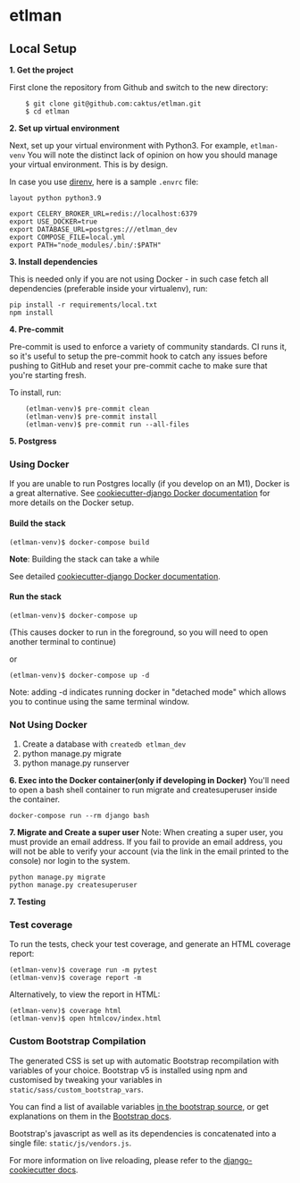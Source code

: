 # etlman

## Local Setup

**1. Get the project**

First clone the repository from Github and switch to the new directory:

```
    $ git clone git@github.com:caktus/etlman.git
    $ cd etlman
```

**2. Set up virtual environment**

Next, set up your virtual environment with Python3. For example, `etlman-venv`
You will note the distinct lack of opinion on how you should manage your
virtual environment. This is by design.

In case you use [direnv](https://direnv.net/), here is a sample `.envrc` file:

```
layout python python3.9

export CELERY_BROKER_URL=redis://localhost:6379
export USE_DOCKER=true
export DATABASE_URL=postgres:///etlman_dev
export COMPOSE_FILE=local.yml
export PATH="node_modules/.bin/:$PATH"
```

**3. Install dependencies**

This is needed only if you are not using Docker - in such case fetch all dependencies (preferable inside your virtualenv), run:

```
pip install -r requirements/local.txt
npm install
```

**4. Pre-commit**

Pre-commit is used to enforce a variety of community standards. CI runs it,
so it's useful to setup the pre-commit hook to catch any issues before pushing
to GitHub and reset your pre-commit cache to make sure that you're starting fresh.

To install, run:

```linux
    (etlman-venv)$ pre-commit clean
    (etlman-venv)$ pre-commit install
    (etlman-venv)$ pre-commit run --all-files
```

**5. Postgress**

### Using Docker

If you are unable to run Postgres locally (if you develop on an M1), Docker is a great alternative. See [cookiecutter-django Docker documentation](http://cookiecutter-django.readthedocs.io/en/latest/deployment-with-docker.html) for more details on the Docker setup.

#### Build the stack

```
(etlman-venv)$ docker-compose build
```

**Note**: Building the stack can take a while

See detailed [cookiecutter-django Docker documentation](http://cookiecutter-django.readthedocs.io/en/latest/deployment-with-docker.html).

#### Run the stack

```
(etlman-venv)$ docker-compose up
```

(This causes docker to run in the foreground, so you will need to open another terminal to continue)

or

```
(etlman-venv)$ docker-compose up -d
```

Note: adding -d indicates running docker in "detached mode" which allows you to continue using the same terminal window.

### Not Using Docker

1.  Create a database with `createdb etlman_dev`
2.  python manage.py migrate
3.  python manage.py runserver

**6. Exec into the Docker container(only if developing in Docker)**
You'll need to open a bash shell container to run migrate and createsuperuser inside the container.

```
docker-compose run --rm django bash
```

**7. Migrate and Create a super user**
Note: When creating a super user, you must provide an email address. If you fail to provide an email address, you will not be able to verify your account (via the link in the email printed to the console) nor login to the system.

```
python manage.py migrate
python manage.py createsuperuser
```

**7. Testing**

### Test coverage

To run the tests, check your test coverage, and generate an HTML coverage report:

```
(etlman-venv)$ coverage run -m pytest
(etlman-venv)$ coverage report -m
```

Alternatively, to view the report in HTML:

```
(etlman-venv)$ coverage html
(etlman-venv)$ open htmlcov/index.html
```

### Custom Bootstrap Compilation

The generated CSS is set up with automatic Bootstrap recompilation with variables of your choice.
Bootstrap v5 is installed using npm and customised by tweaking your variables in `static/sass/custom_bootstrap_vars`.

You can find a list of available variables [in the bootstrap source](https://github.com/twbs/bootstrap/blob/main/scss/_variables.scss), or get explanations on them in the [Bootstrap docs](https://getbootstrap.com/docs/5.1/customize/sass/).

Bootstrap's javascript as well as its dependencies is concatenated into a single file: `static/js/vendors.js`.

For more information on live reloading, please refer to the [django-cookiecutter docs](https://cookiecutter-django.readthedocs.io/en/latest/developing-locally.html#sass-compilation-live-reloading).
